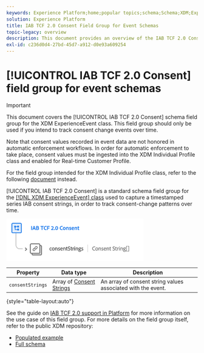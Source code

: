 ```yaml
---
keywords: Experience Platform;home;popular topics;schema;Schema;XDM;ExperienceEvent;fields;schemas;Schemas;Schema design;field group;field group;iab;tcf;consent;
solution: Experience Platform
title: IAB TCF 2.0 Consent Field Group for Event Schemas
topic-legacy: overview
description: This document provides an overview of the IAB TCF 2.0 Consent schema field group for the XDM ExperienceEvent class.
exl-id: c236d0d4-27bd-45d7-a912-d0e93a609254
---
```

# [!UICONTROL IAB TCF 2.0 Consent] field group for event schemas

>[!IMPORTANT]
>
>This document covers the [!UICONTROL IAB TCF 2.0 Consent] schema field group for the XDM ExperienceEvent class. This field group should only be used if you intend to track consent change events over time.
>
>Note that consent values recorded in event data are not honored in automatic enforcement workflows. In order for automatic enforcement to take place, consent values must be ingested into the XDM Individual Profile class and enabled for Real-time Customer Profile.
>
>For the field group intended for the XDM Individual Profile class, refer to the following [document](../profile/iab.md) instead.

[!UICONTROL IAB TCF 2.0 Consent] is a standard schema field group for the [[!DNL XDM ExperienceEvent] class](../../classes/experienceevent.md) used to capture a timestamped series IAB consent strings, in order to track consent-change patterns over time.

![](../../images/field-groups/iab-event.png)

| Property | Data type | Description |
| --- | --- | --- |
| `consentStrings` | Array of [Consent Strings](../../data-types/consent-string.md)  | An array of consent string values associated with the event. |

{style="table-layout:auto"}

See the guide on [IAB TCF 2.0 support in Platform](../../../landing/governance-privacy-security/consent/iab/overview.md) for more information on the use case of this field group. For more details on the field group itself, refer to the public XDM repository:

* [Populated example](https://github.com/adobe/xdm/blob/master/components/fieldgroups/experience-event/experienceevent-privacy.example.1.json)
* [Full schema](https://github.com/adobe/xdm/blob/master/components/fieldgroups/experience-event/experienceevent-privacy.schema.json)
